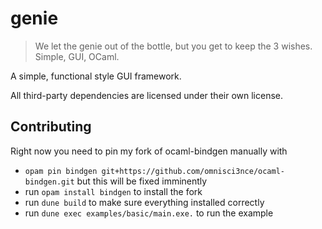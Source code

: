 # genie

> We let the genie out of the bottle, but you get to keep the 3 wishes. Simple, GUI, OCaml.

A simple, functional style GUI framework. 

All third-party dependencies are licensed under their own license.

## Contributing

Right now you need to pin my fork of ocaml-bindgen manually with

- `opam pin bindgen git+https://github.com/omnisci3nce/ocaml-bindgen.git` but this will be fixed imminently
- run `opam install bindgen` to install the fork
- run `dune build` to make sure everything installed correctly
- run `dune exec examples/basic/main.exe.` to run the example